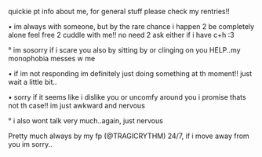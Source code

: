 quickie pt info about me, for general stuff please check my rentries!!

• im always with someone, but by the rare chance i happen 2 be completely alone feel free 2 cuddle with me!! no need 2 ask either if i have c+h :3

° im sosorry if i scare you also by sitting by or clinging on you HELP..my monophobia messes w me


• if im not responding im definitely just doing something at th moment!! just wait a little bit..


• sorry if it seems like i dislike you or uncomfy around you i promise thats not th case!! im just awkward and nervous

° i also wont talk very much..again, just nervous


Pretty much always by my fp (@TRAGICRYTHM) 24/7, if i move away from you im sorry..
<!--
**shuribox/shuribox** is a ✨ _special_ ✨ repository because its `README.md` (this file) appears on your GitHub profile.

Here are some ideas to get you started:

- 🔭 I’m currently working on ...
- 🌱 I’m currently learning ...
- 👯 I’m looking to collaborate on ...
- 🤔 I’m looking for help with ...
- 💬 Ask me about ...
- 📫 How to reach me: ...
- 😄 Pronouns: ...
- ⚡ Fun fact: ...
-->
